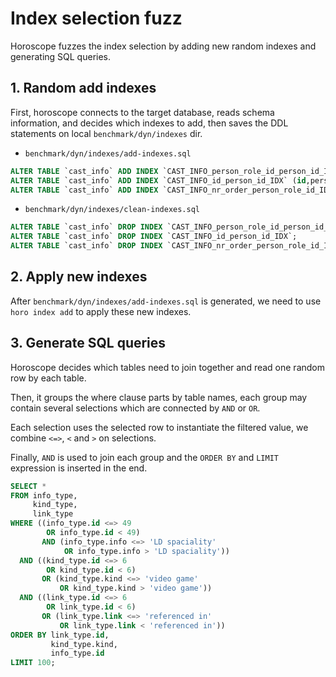 # Index selection fuzz

Horoscope fuzzes the index selection by adding new random indexes and generating SQL queries.

## 1. Random add indexes

First, horoscope connects to the target database, reads schema information, and decides which indexes to add, then saves the DDL statements on local `benchmark/dyn/indexes` dir.

* `benchmark/dyn/indexes/add-indexes.sql`

```sql
ALTER TABLE `cast_info` ADD INDEX `CAST_INFO_person_role_id_person_id_IDX` (person_role_id,person_id);
ALTER TABLE `cast_info` ADD INDEX `CAST_INFO_id_person_id_IDX` (id,person_id);
ALTER TABLE `cast_info` ADD INDEX `CAST_INFO_nr_order_person_role_id_IDX` (nr_order,person_role_id);
```

* `benchmark/dyn/indexes/clean-indexes.sql`

```sql
ALTER TABLE `cast_info` DROP INDEX `CAST_INFO_person_role_id_person_id_IDX`;
ALTER TABLE `cast_info` DROP INDEX `CAST_INFO_id_person_id_IDX`;
ALTER TABLE `cast_info` DROP INDEX `CAST_INFO_nr_order_person_role_id_IDX`;
```

## 2. Apply new indexes

After `benchmark/dyn/indexes/add-indexes.sql` is generated, we need to use `horo index add` to apply these new indexes.

## 3. Generate SQL queries

Horoscope decides which tables need to join together and read one random row by each table.

Then, it groups the where clause parts by table names, each group may contain several selections which are connected by `AND` or `OR`.

Each selection uses the selected row to instantiate the filtered value, we combine `<=>`, `<` and `>` on selections.

Finally, `AND` is used to join each group and the `ORDER BY` and `LIMIT` expression is inserted in the end.

```sql
SELECT *
FROM info_type,
     kind_type,
     link_type
WHERE ((info_type.id <=> 49
        OR info_type.id < 49)
       AND (info_type.info <=> 'LD spaciality'
            OR info_type.info > 'LD spaciality'))
  AND ((kind_type.id <=> 6
        OR kind_type.id < 6)
       OR (kind_type.kind <=> 'video game'
           OR kind_type.kind > 'video game'))
  AND ((link_type.id <=> 6
        OR link_type.id < 6)
       OR (link_type.link <=> 'referenced in'
           OR link_type.link < 'referenced in'))
ORDER BY link_type.id,
         kind_type.kind,
         info_type.id
LIMIT 100;
```
